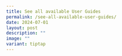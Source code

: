 ```yaml
---
title: See all available User Guides
permalink: /see-all-available-user-guides/
date: 2024-07-01
layout: post
description: ""
image: ""
variant: tiptap
---
```

